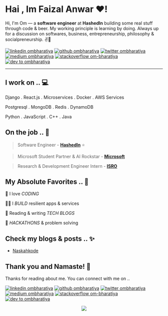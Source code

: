 <!-- Don't remove this --- https://github.com/ombharatiya -->

<!-- links to social media icons -->
<!-- no need to change these -->

<!-- icons  -->

[1.1]: https://github.com/ombharatiya/ombharatiya/blob/master/assets/icons/icons8-linkedin-48.png (linkedin icon with padding)
[2.1]: https://github.com/ombharatiya/ombharatiya/blob/master/assets/icons/icons8-github-48.png (github icon with padding)
[3.1]: https://github.com/ombharatiya/ombharatiya/blob/master/assets/icons/icons8-twitter-48.png (twitter icon with padding)
[4.1]: https://github.com/ombharatiya/ombharatiya/blob/master/assets/icons/icons8-medium-new-48.png (medium icon with padding)
[5.1]: https://github.com/ombharatiya/ombharatiya/blob/master/assets/icons/icons8-stack-overflow-48.png (stackoverflow icon with padding)
[6.1]: https://github.com/ombharatiya/ombharatiya/blob/master/assets/icons/icons8-dev-48.png (dev icon with padding)

<!-- links to my social media accounts -->

[1]: https://www.linkedin.com/in/ombharatiya
[2]: https://www.github.com/ombharatiya
[3]: https://www.twitter.com/ombharatiya
[4]: http://www.medium.com/@ombharatiya
[5]: https://stackoverflow.com/users/8454203/om-bharatiya
[6]: http://dev.to/ombharatiya

<!-- Don't remove this --- https://github.com/ombharatiya -->




<!-- section - intro -->
<!--#### **SDE** @ **HashedIn | Microsoft | ISRO** -->

# Hai , Im Faizal Anwar ❤!


Hi, I'm Om — a **software engineer** at **HashedIn** building some real stuff through code & beer. My working principle is learning by doing. Always up for a discussion on  softwares, business, entrepreneurship, philosophy & socialpreneurship. ✌💖

<!-- section - intro -->

<!-- section - social media icons -->

[![linkedin ombharatiya][1.1]][1]
[![github ombharatiya][2.1]][2]
[![twitter ombharatiya][3.1]][3]
[![medium ombharatiya][4.1]][4]
[![stackoverflow om-bharatiya][5.1]][5]
[![dev to ombharatiya][6.1]][6]

<!-- section - social media icons -->

 ---

<!-- section - skills -->

## I work on .. 💻

Django . React.js . Microservices . Docker . AWS Services

Postgresql . MongoDB . Redis . DynamoDB

Python . JavaScript . C++ . Java

<!-- section - skills -->

<!-- section - job details -->

## On the job .. 💯

> Software Engineer - [**HashedIn**](https://hashedin.com)  ⭐

> Microsoft Student Partner & AI Rockstar - [**Microsoft**](https://studentambassadors.microsoft.com/en-us)

> Research & Development Engineer Intern - [**ISRO**](https://www.isro.gov.in)


<!-- section - job details -->


<!-- section - interests -->

## My Absolute Favorites .. 💖

🦄 I love _CODING_

👨‍💻 I _BUILD_ resilient apps & services

📰 Reading & writing _TECH BLOGS_

🍕 _HACKATHONS_ & problem solving

<!-- section - interests -->

<!-- section - blogs -->

## Check my blogs & posts .. ✨

- [Naskahkode](https://naskahkode.com)

<!-- section - blogs -->


## Thank you and Namaste! 🙏

Thanks for reading about me. You can connect with me on ..

<!-- section - social media icons -->

[![linkedin ombharatiya][1.1]][1]
[![github ombharatiya][2.1]][2]
[![twitter ombharatiya][3.1]][3]
[![medium ombharatiya][4.1]][4]
[![stackoverflow om-bharatiya][5.1]][5]
[![dev to ombharatiya][6.1]][6]

<!-- section - social media icons -->

<p align='center'>
<img align='center' src="https://visitor-badge.glitch.me/badge?page_id=ombharatiya.visitor-badge">
 <p/>
